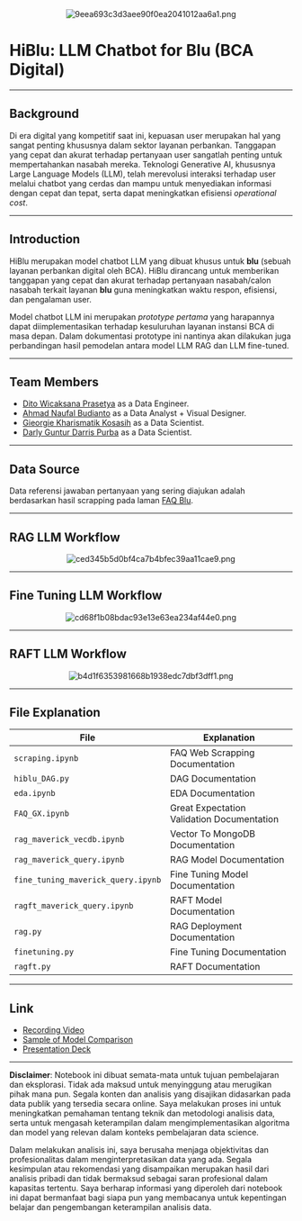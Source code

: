 <center><img src="https://imgtr.ee/images/2024/07/03/9eea693c3d3aee90f0ea2041012aa6a1.png" alt="9eea693c3d3aee90f0ea2041012aa6a1.png" border="0" /></center>

# HiBlu: LLM Chatbot for Blu (BCA Digital)

---

## Background

Di era digital yang kompetitif saat ini, kepuasan user merupakan hal yang sangat penting khususnya dalam sektor layanan perbankan. Tanggapan yang cepat dan akurat terhadap pertanyaan user sangatlah penting untuk mempertahankan nasabah mereka. Teknologi Generative AI, khususnya Large Language Models (LLM), telah merevolusi interaksi terhadap user melalui chatbot yang cerdas dan mampu untuk menyediakan informasi dengan cepat dan tepat, serta dapat meningkatkan efisiensi *operational cost*.

---

## Introduction

HiBlu merupakan model chatbot LLM yang dibuat khusus untuk **blu** (sebuah layanan perbankan digital oleh BCA). HiBlu dirancang untuk memberikan tanggapan yang cepat dan akurat terhadap pertanyaan nasabah/calon nasabah terkait layanan **blu** guna meningkatkan waktu respon, efisiensi, dan pengalaman user.

Model chatbot LLM ini merupakan *prototype pertama* yang harapannya dapat diimplementasikan terhadap kesuluruhan layanan instansi BCA di masa depan. Dalam dokumentasi prototype ini nantinya akan dilakukan juga perbandingan hasil pemodelan antara model LLM RAG dan LLM fine-tuned.

---

## Team Members

   - [Dito Wicaksana Prasetya](https://github.com/ditoowp) as a Data Engineer.
   - [Ahmad Naufal Budianto](https://naufalbudianto.framer.website/) as a Data Analyst + Visual Designer.
   - [Gieorgie Kharismatik Kosasih](https://github.com/GieorgieK) as a Data Scientist.
   - [Darly Guntur Darris Purba](https://github.com/DarlyP) as a Data Scientist.

---

## Data Source

Data referensi jawaban pertanyaan yang sering diajukan adalah berdasarkan hasil scrapping pada laman [FAQ Blu](https://blubybcadigital.id/info/faq).

---

## RAG LLM Workflow

<center><img src="https://imgtr.ee/images/2024/07/11/ced345b5d0bf4ca7b4bfec39aa11cae9.png" alt="ced345b5d0bf4ca7b4bfec39aa11cae9.png" border="0" /></center>

---

## Fine Tuning LLM Workflow

<center><img src="https://imgtr.ee/images/2024/07/04/cd68f1b08bdac93e13e63ea234af44e0.png" alt="cd68f1b08bdac93e13e63ea234af44e0.png" border="0" /></center>

---

## RAFT LLM Workflow

<center><img src="https://imgtr.ee/images/2024/07/04/b4d1f6353981668b1938edc7dbf3dff1.png" alt="b4d1f6353981668b1938edc7dbf3dff1.png" border="0" /></center>

---

## File Explanation

| File | Explanation |
| --- | --- |
| `scraping.ipynb` | FAQ Web Scrapping Documentation |
| `hiblu_DAG.py` | DAG Documentation |
| `eda.ipynb` | EDA Documentation |
| `FAQ_GX.ipynb` | Great Expectation Validation Documentation |
| `rag_maverick_vecdb.ipynb` | Vector To MongoDB Documentation |
| `rag_maverick_query.ipynb` | RAG Model Documentation |
| `fine_tuning_maverick_query.ipynb` | Fine Tuning Model Documentation |
| `ragft_maverick_query.ipynb` | RAFT Model Documentation |
| `rag.py` | RAG Deployment Documentation |
| `finetuning.py` | Fine Tuning Documentation |
| `ragft.py` | RAFT Documentation |

---
## Link

* [Recording Video](https://drive.google.com/file/d/1AUtG-WBEMWUht799C6bXHG-T645zUv1c/view?usp=sharing)
* [Sample of Model Comparison](https://docs.google.com/spreadsheets/d/1C6bjPlXn09hHPvgiO1LU5f2JuIc1eKDk/edit?usp=sharing&ouid=108097674241546601906&rtpof=true&sd=true)
* [Presentation Deck](https://drive.google.com/file/d/1f4l9zLxRy-XMTeoh-R_E-1vX2rvMJmST/view?usp=sharing)

---

**Disclaimer**: Notebook ini dibuat semata-mata untuk tujuan pembelajaran dan eksplorasi. Tidak ada maksud untuk menyinggung atau merugikan pihak mana pun. Segala konten dan analisis yang disajikan didasarkan pada data publik yang tersedia secara online. Saya melakukan proses ini untuk meningkatkan pemahaman tentang teknik dan metodologi analisis data, serta untuk mengasah keterampilan dalam mengimplementasikan algoritma dan model yang relevan dalam konteks pembelajaran data science.

Dalam melakukan analisis ini, saya berusaha menjaga objektivitas dan profesionalitas dalam menginterpretasikan data yang ada. Segala kesimpulan atau rekomendasi yang disampaikan merupakan hasil dari analisis pribadi dan tidak bermaksud sebagai saran profesional dalam kapasitas tertentu. Saya berharap informasi yang diperoleh dari notebook ini dapat bermanfaat bagi siapa pun yang membacanya untuk kepentingan belajar dan pengembangan keterampilan analisis data.

